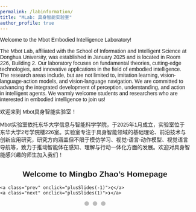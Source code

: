 ```yaml
---
permalink: /labinformation/
title: "MLab: 具身智能实验室"
author_profile: true
---
```


Welcome to the Mbot Embodied Intelligence Laboratory!

The Mbot Lab, affiliated with the School of Information and Intelligent Science at Donghua University, was established in January 2025 and is located in Room 226, Building 2. Our laboratory focuses on fundamental theories, cutting-edge technologies, and innovative applications in the field of embodied intelligence. The research areas include, but are not limited to, imitation learning, vision-language-action models, and vision-language navigation. We are committed to advancing the integrated development of perception, understanding, and action in intelligent agents. We warmly welcome students and researchers who are interested in embodied intelligence to join us!


欢迎来到 Mbot具身智能实验室！

Mbot实验室依托东华大学信息与智能科学学院，于2025年1月成立，实验室位于东华大学2号学院楼226室。实验室专注于具身智能领域的基础理论、前沿技术与创新应用研究，研究方向涵盖但不限于模仿学习、视觉-语言-动作模型、视觉语言导航等，致力于推动智能体在感知、理解与行动一体化方面的发展。欢迎对具身智能感兴趣的师生加入我们！

<!DOCTYPE html>
<html lang="en">
<head>
  <meta charset="UTF-8">
  <meta name="viewport" content="width=device-width, initial-scale=1.0">
  <title>MingboZhao Homepage</title>
  <style>
    * {box-sizing: border-box;}
    body {font-family: Arial, sans-serif; margin: 0; padding: 0;}

    .slideshow-container {
      position: relative;
      max-width: 800px;
      margin: 40px auto;
    }

    .slides {
      display: none;
      width: 100%;
      border-radius: 12px;
    }

    /* 下一张/上一张 按钮 */
    .prev, .next {
      cursor: pointer;
      position: absolute;
      top: 50%;
      width: auto;
      padding: 10px;
      margin-top: -22px;
      color: white;
      font-weight: bold;
      font-size: 18px;
      transition: 0.3s;
      user-select: none;
    }
    .next {right: 0;}
    .prev:hover, .next:hover {background-color: rgba(0,0,0,0.5);}

    /* 小圆点 */
    .dot-container {text-align:center;}
    .dot {
      cursor: pointer;
      height: 12px;
      width: 12px;
      margin: 0 3px;
      background-color: #bbb;
      border-radius: 50%;
      display: inline-block;
      transition: background-color 0.6s ease;
    }
    .active, .dot:hover {background-color: #717171;}
  </style>
</head>
<body>

  <h2 style="text-align:center;">Welcome to Mingbo Zhao’s Homepage</h2>

  <div class="slideshow-container">
    <img class="slides" src="images/pic1.jpg" alt="Image 1">
    <img class="slides" src="images/pic2.jpg" alt="Image 2">
    <img class="slides" src="images/pic3.jpg" alt="Image 3">

    <a class="prev" onclick="plusSlides(-1)">❮</a>
    <a class="next" onclick="plusSlides(1)">❯</a>
  </div>

  <div class="dot-container">
    <span class="dot" onclick="currentSlide(1)"></span>
    <span class="dot" onclick="currentSlide(2)"></span>
    <span class="dot" onclick="currentSlide(3)"></span>
  </div>

  <script>
    let slideIndex = 0;
    showSlides();

    function showSlides() {
      const slides = document.getElementsByClassName("slides");
      const dots = document.getElementsByClassName("dot");
      for (let i = 0; i < slides.length; i++) slides[i].style.display = "none";
      slideIndex++;
      if (slideIndex > slides.length) {slideIndex = 1}
      for (let i = 0; i < dots.length; i++) dots[i].className = dots[i].className.replace(" active", "");
      slides[slideIndex-1].style.display = "block";
      dots[slideIndex-1].className += " active";
      setTimeout(showSlides, 3000); // 每3秒切换
    }

    function plusSlides(n) { slideIndex += n - 1; showSlides(); }
    function currentSlide(n) { slideIndex = n - 1; showSlides(); }
  </script>
</body>
</html>


